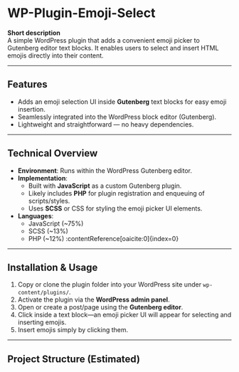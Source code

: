# WP-Plugin-Emoji-Select

**Short description**  
A simple WordPress plugin that adds a convenient emoji picker to Gutenberg editor text blocks. It enables users to select and insert HTML emojis directly into their content.

---

##  Features

- Adds an emoji selection UI inside **Gutenberg** text blocks for easy emoji insertion.
- Seamlessly integrated into the WordPress block editor (Gutenberg).
- Lightweight and straightforward — no heavy dependencies.

---

##  Technical Overview

- **Environment**: Runs within the WordPress Gutenberg editor.
- **Implementation**:
  - Built with **JavaScript** as a custom Gutenberg plugin.
  - Likely includes **PHP** for plugin registration and enqueuing of scripts/styles.
  - Uses **SCSS** or CSS for styling the emoji picker UI elements.
- **Languages**:
  - JavaScript (~75%)
  - SCSS (~13%)
  - PHP (~12%) :contentReference[oaicite:0]{index=0}

---

##  Installation & Usage

1. Copy or clone the plugin folder into your WordPress site under `wp-content/plugins/`.
2. Activate the plugin via the **WordPress admin panel**.
3. Open or create a post/page using the **Gutenberg editor**.
4. Click inside a text block—an emoji picker UI will appear for selecting and inserting emojis.
5. Insert emojis simply by clicking them.

---

##  Project Structure (Estimated)


